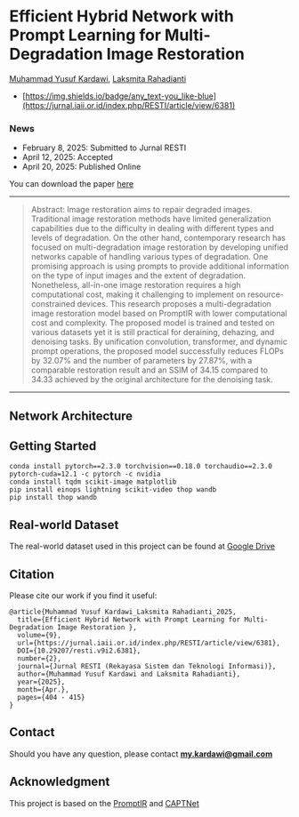 # Efficient Hybrid Network with Prompt Learning for Multi-Degradation Image Restoration


[Muhammad Yusuf Kardawi](https://scholar.google.com/citations?user=SsezH7EAAAAJ&hl=id&authuser=2), [Laksmita Rahadianti](https://scholar.google.com/citations?hl=id&authuser=2&user=zXG3mDwAAAAJ)


- [https://img.shields.io/badge/any_text-you_like-blue](https://jurnal.iaii.or.id/index.php/RESTI/article/view/6381)

### News
- February 8, 2025: Submitted to Jurnal RESTI
- April 12, 2025: Accepted
- April 20, 2025: Published Online

You can download the paper [here](https://jurnal.iaii.or.id/index.php/RESTI/article/view/6381)

---

> Abstract: Image restoration aims to repair degraded images. Traditional image restoration methods have limited generalization capabilities due to the difficulty in dealing with different types and levels of degradation. On the other hand, contemporary research has focused on multi-degradation image restoration by developing unified networks capable of handling various types of degradation. One promising approach is using prompts to provide additional information on the type of input images and the extent of degradation. Nonetheless, all-in-one image restoration requires a high computational cost, making it challenging to implement on resource-constrained devices. This research proposes a multi-degradation image restoration model based on PromptIR with lower computational cost and complexity. The proposed model is trained and tested on various datasets yet it is still practical for deraining, dehazing, and denoising tasks. By unification convolution, transformer, and dynamic prompt operations, the proposed model successfully reduces FLOPs by 32.07% and the number of parameters by 27.87%, with a comparable restoration result and an SSIM of 34.15 compared to 34.33 achieved by the original architecture for the denoising task.

---


## Network Architecture

## Getting Started
```
conda install pytorch==2.3.0 torchvision==0.18.0 torchaudio==2.3.0 pytorch-cuda=12.1 -c pytorch -c nvidia
conda install tqdm scikit-image matplotlib
pip install einops lightning scikit-video thop wandb
pip install thop wandb
```

## Real-world Dataset
The real-world dataset used in this project can be found at [Google Drive](https://drive.google.com/file/d/1PV2mQSPGQAWSTLSI96mPQD3VlwVmR4zY/view?usp=sharing)


## Citation

Please cite our work if you find it useful:
```
@article{Muhammad Yusuf Kardawi_Laksmita Rahadianti_2025, 
  title={Efficient Hybrid Network with Prompt Learning for Multi-Degradation Image Restoration }, 
  volume={9}, 
  url={https://jurnal.iaii.or.id/index.php/RESTI/article/view/6381}, 
  DOI={10.29207/resti.v9i2.6381}, 
  number={2}, 
  journal={Jurnal RESTI (Rekayasa Sistem dan Teknologi Informasi)}, 
  author={Muhammad Yusuf Kardawi and Laksmita Rahadianti}, 
  year={2025}, 
  month={Apr.}, 
  pages={404 - 415} 
}
```

## Contact
Should you have any question, please contact **my.kardawi@gmail.com**

## Acknowledgment
This project is based on the [PromptIR](https://github.com/va1shn9v/PromptIR.git) and [CAPTNet](https://github.com/Tombs98/CAPTNet.git)

